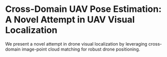 # Cross-Domain UAV Pose Estimation: A Novel Attempt in UAV Visual Localization
We present a novel attempt in drone visual localization by leveraging cross-domain image-point cloud matching for robust drone positioning.
